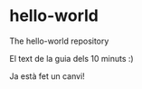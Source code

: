 # hello-world
The hello-world repository

El text de la guia dels 10 minuts :)

Ja està fet un canvi!
